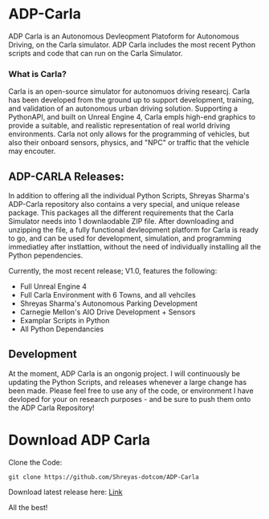 # ADP-Carla

ADP Carla is an Autonomous Devleopment Platoform for Autonomous Driving, on the Carla simulator. ADP Carla includes the most recent Python scripts and code that can run on the Carla Simulator.

### What is Carla? 

Carla is an open-source simulator for autonomuos driving researcj. Carla has been developed from the ground up to support development, training, and validation of an autonomous urban driving solution. Supporting a PythonAPI, and built on Unreal Engine 4, Carla empls high-end graphics to provide a suitable, and realistic representation of real world driving environments. Carla not only allows for the programming of vehicles, but also their onboard sensors, physics, and "NPC" or traffic that the vehicle may encouter. 


## ADP-CARLA Releases: 

In addition to offering all the individual Python Scripts, Shreyas Sharma's ADP-Carla repository also contains a very special, and unique release package. This packages all the different requirements that the Carla Simulator needs into 1 downlaodable ZIP file. After downloading and unzipping the file, a fully functional devleopment platform for Carla is ready to go, and can be used for development, simulation, and programming immediatley after instlattion, without the need of individually installing all the Python pependencies. 

Currently, the most recent release; V1.0, features the following: 
- Full Unreal Engine 4 
- Full Carla Environment with 6 Towns, and all vehciles
- Shreyas Sharma's Autonomous Parking Development
- Carnegie Mellon's AIO Drive Development + Sensors
- Examplar Scripts in Python
- All Python Dependancies



## Development

At the moment, ADP Carla is an ongonig project. I will continuously be updating the Python Scripts, and releases whenever a large change has been made. Please feel free to use any of the code, or environment I have devloped for your on research purposes - and be sure to push them onto the ADP Carla Repository!


# Download ADP Carla

Clone the Code:
```
git clone https://github.com/Shreyas-dotcom/ADP-Carla
```
Download latest release here: [Link](https://github.com/Shreyas-dotcom/ADP-Carla/releases/)




All the best! 
